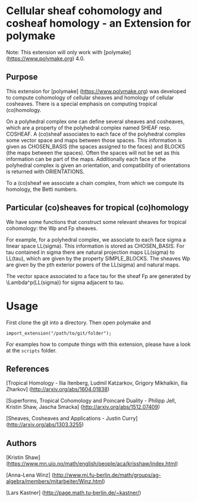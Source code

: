 # Cellular sheaf cohomology and cosheaf homology - an Extension for polymake

Note: This extension will only work with [polymake] (https://www.polymake.org) 4.0.

## Purpose
This extension for [polymake] (https://www.polymake.org) was developed to compute cohomology of cellular sheaves
and homology of cellular cosheaves. There is a special emphasis on computing tropical (co)homology. 

On a polyhedral complex one can define several sheaves and cosheaves, which are 
a property of the polyhedral complex named SHEAF resp. COSHEAF.
A (co)sheaf associates to each face of the polyhedral complex some vector space 
and maps between those spaces. This information is given as CHOSEN_BASIS (the spaces 
assigned to the faces) and BLOCKS (the maps between the spaces).
Often the spaces will not be set as this information can be part of the maps.
Additionally each face of the polyhedral complex is given an orientation, and compatibility of orientations is returned with ORIENTATIONS.

To a (co)sheaf we associate a chain complex, from which we compute its homology, the Betti numbers.


## Particular (co)sheaves for tropical (co)homology 
We have some functions that construct some relevant sheaves for tropical cohomology: the Wp and Fp sheaves.

For example, for a polyhedral complex, we associate to each face sigma a linear space LL(sigma). 
This information is stored as CHOSEN_BASIS. 
For tau contained in sigma there are natural projection maps LL(sigma) to LL(tau), 
which are given by the property SIMPLE_BLOCKS.
The sheaves Wp are given by the pth exterior powers of the LL(sigma) and natural maps. 

The vector space associated to a face tau for the sheaf Fp are generated by \Lambda^p(LL(sigma)) for sigma adjacent to tau. 

# Usage
First clone the git into a directory. Then open polymake and
```
import_extension("/path/to/git/folder");
```
For examples how to compute things with this extension, please have a look at the `scripts` folder.


## References
[Tropical Homology - Ilia Itenberg, Ludmil Katzarkov, Grigory Mikhalkin, Ilia Zharkov] (http://arxiv.org/abs/1604.01838)

[Superforms, Tropical Cohomology and Poincaré Duality - Philipp Jell, Kristin Shaw, Jascha Smacka] (http://arxiv.org/abs/1512.07409)

[Sheaves, Cosheaves and Applications - Justin Curry] (http://arxiv.org/abs/1303.3255)

## Authors
[Kristin Shaw] (https://www.mn.uio.no/math/english/people/aca/krisshaw/index.html)

[Anna-Lena Winz] (http://www.mi.fu-berlin.de/math/groups/ag-algebra/members/mitarbeiter/Winz.html)

[Lars Kastner] (http://page.math.tu-berlin.de/~kastner/)
